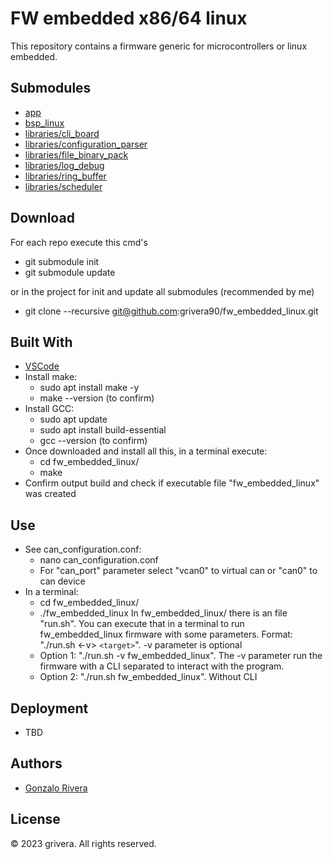 # FW embedded x86/64 linux

This repository contains a firmware generic for microcontrollers or linux embedded.

## Submodules

  - [app]()
  - [bsp_linux]()
  - [libraries/cli_board]()
  - [libraries/configuration_parser]()
  - [libraries/file_binary_pack]()
  - [libraries/log_debug]()
  - [libraries/ring_buffer]()
  - [libraries/scheduler]()

## Download

For each repo execute this cmd's

  - git submodule init
  - git submodule update

or in the project for init and update all submodules (recommended by me)

  - git clone --recursive git@github.com:grivera90/fw_embedded_linux.git

## Built With

  - [VSCode](https://code.visualstudio.com/download)
  - Install make: 
    - sudo apt install make -y
    - make --version (to confirm) 
  - Install GCC: 
    - sudo apt update
    - sudo apt install build-essential
    - gcc --version (to confirm)
  - Once downloaded and install all this, in a terminal execute: 
    - cd fw_embedded_linux/
    - make
  - Confirm output build and check if executable file "fw_embedded_linux" was created

## Use
  - See can_configuration.conf:
    - nano can_configuration.conf
    - For "can_port" parameter select "vcan0" to virtual can or "can0" to can device
  - In a terminal: 
    - cd fw_embedded_linux/
    - ./fw_embedded_linux
  In fw_embedded_linux/ there is an file "run.sh". You can execute that in a terminal to run fw_embedded_linux firmware with some parameters.
  Format:  "./run.sh <-v> `<target>`". -v parameter is optional
    - Option 1: "./run.sh -v fw_embedded_linux". The -v parameter run the firmware with a CLI separated to interact with the program.
    - Option 2: "./run.sh fw_embedded_linux". Without CLI

## Deployment

  - TBD

## Authors

  - [Gonzalo Rivera](gonzalorveras90@gmail.com)

## License

© 2023 grivera. All rights reserved.